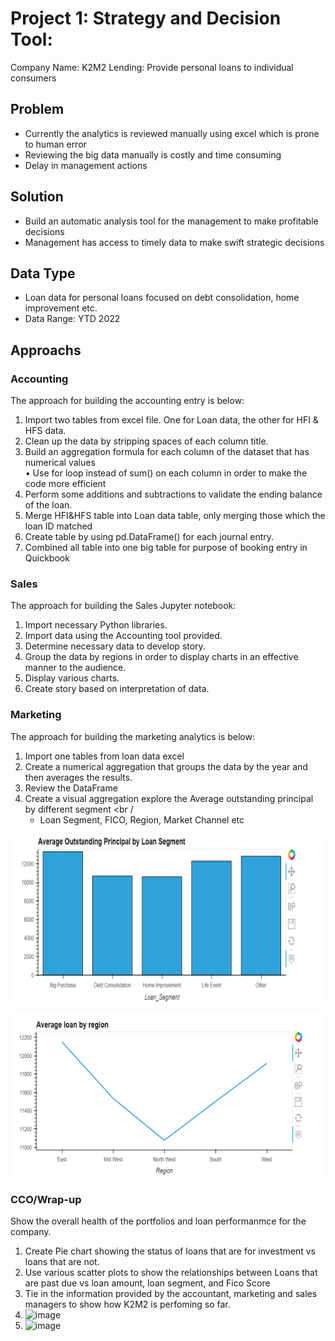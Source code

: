 
# Project 1: Strategy and Decision Tool:
Company Name: K2M2 Lending: Provide personal loans to individual consumers

## Problem
* Currently the analytics is reviewed manually using excel which is prone to human error
* Reviewing the big data manually is costly and time consuming
* Delay in management actions 
## Solution
* Build an automatic analysis tool for the management to make profitable decisions
* Management has access to timely data to make swift strategic decisions
## Data Type
* Loan data for personal loans focused on debt consolidation, home improvement etc.
* Data Range: YTD 2022

## Approachs

### Accounting

The approach for building the accounting entry is below:   <br />

1) Import two tables from excel file. One for Loan data, the other for HFI & HFS data.     <br/>
2) Clean up the data by stripping spaces of each column title.   <br />
3) Build an aggregation formula for each column of the dataset that has numerical values   <br />
    •	Use for loop instead of sum() on each column in order to make the code more efficient
3) Perform some additions and subtractions to validate the ending balance of the loan.   <br />
4) Merge HFI&HFS table into Loan data table, only merging those which the loan ID matched  <br />
5) Create table by using pd.DataFrame() for each journal entry.    <br />
6) Combined all table into one big table for purpose of booking entry in Quickbook  <br />

### Sales

The approach for building the Sales Jupyter notebook:

1. Import necessary Python libraries.
2. Import data using the Accounting tool provided.
3. Determine necessary data to develop story.
4. Group the data by regions in order to display charts in an effective manner to the audience.
5. Display various charts.
6. Create story based on interpretation of data.


### Marketing

The approach for building the marketing analytics is below:   <br />

1) Import one tables from loan data excel      <br/>
2) Create a numerical aggregation that groups the data by the year and then averages the results.   <br />
3) Review the DataFrame   <br />
3) Create a visual aggregation explore the Average outstanding principal by different segment   <br /
    * Loan Segment, FICO, Region, Market Channel etc <br />
 
 ![This is graph image](Loan_Segment.png)
 
 ![This is graph image](Region.png)
 
 
 ### CCO/Wrap-up

Show the overall health of the portfolios and loan performanmce for the company.

1) Create Pie chart showing the status of loans that are for investment vs loans that are not.
2) Use various scatter plots to show the relationships between Loans that are past due vs loan amount, loan segment, and Fico Score
3) Tie in the information provided by the accountant, marketing and sales managers to show how K2M2 is perfoming so far.
4) ![image](https://user-images.githubusercontent.com/108104492/187322611-1d41edb2-7c6e-4246-8c49-173e17753dae.png)
5) ![image](https://user-images.githubusercontent.com/108104492/187322630-eb003b06-23df-428c-8a3d-0b848674c5d9.png)



